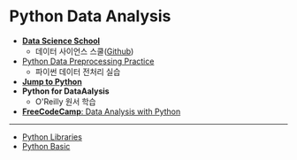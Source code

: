 # Python Data Analysis

- **[Data Science School](https://datascienceschool.net/intro.html)**
    - 데이터 사이언스 스쿨([Github](https://github.com/datascienceschool))
- [Python Data Preprocessing Practice](https://wikidocs.net/book/4764)
    - 파이썬 데이터 전처리 실습
- **[Jump to Python](https://wikidocs.net/book/1)**
- **Python for DataAalysis**
    - O'Reilly 원서 학습
- [**FreeCodeCamp**: Data Analysis with Python](https://www.freecodecamp.org/learn/data-analysis-with-python/)
---
- [Python Libraries](./python_lib.md)
- [Python Basic]()
